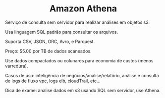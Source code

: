 <h1 align="center">Amazon Athena</h1>

Serviço de consulta sem servidor para realizar análises em objetos s3.

Usa linguagem SQL padrão para consultar os arquivos.

Suporta CSV, JSON, ORC, Avro, e Parquest.

Preço: $5.00 por TB de dados scaneados.

Use dados compactados ou colunares para economia de custos (menos varredura).

Casos de uso: inteligência de negócios/análise/relatório, análise e consulta de logs de fluxo vpc, logs elb, cloudTrail, etc...

Dica de exame: analise dados em s3 usando SQL sem servidor, use Athena.